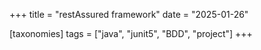 +++
title = "restAssured framework"
date = "2025-01-26"

[taxonomies]
tags = ["java", "junit5", "BDD", "project"]
+++